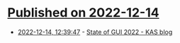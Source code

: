 # [Published on 2022-12-14](index.md)

* [2022-12-14, 12:39:47](https://lobste.rs/s/iqcuuz/state_gui_2022_kas_blog) - [State of GUI 2022 - KAS blog](https://kas-gui.github.io/blog/state-of-GUI-2022.html)

